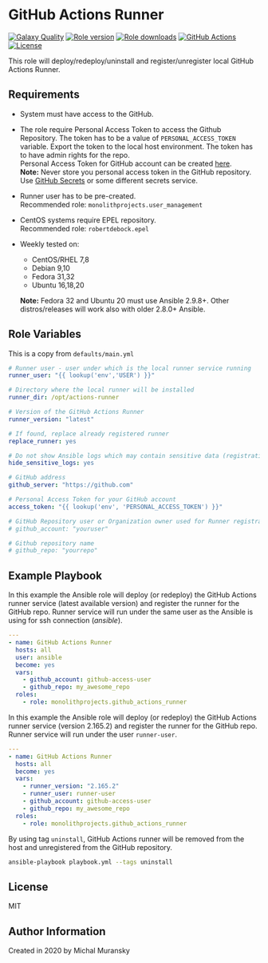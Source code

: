 # GitHub Actions Runner

[![Galaxy Quality](https://img.shields.io/ansible/quality/47375?style=flat&logo=ansible)](https://galaxy.ansible.com/monolithprojects/github_actions_runner)
[![Role version](https://img.shields.io/github/v/release/MonolithProjects/ansible-github_actions_runner)](https://galaxy.ansible.com/monolithprojects/github_actions_runner)
[![Role downloads](https://img.shields.io/ansible/role/d/47375)](https://galaxy.ansible.com/monolithprojects/github_actions_runner)
[![GitHub Actions](https://github.com/MonolithProjects/ansible-github_actions_runner/workflows/molecule%20test/badge.svg?branch=master)](https://github.com/MonolithProjects/ansible-github_actions_runner/actions)
[![License](https://img.shields.io/github/license/MonolithProjects/ansible-github_actions_runner)](https://github.com/MonolithProjects/ansible-github_actions_runner/blob/master/LICENSE)

This role will deploy/redeploy/uninstall and register/unregister local GitHub Actions Runner.

## Requirements

* System must have access to the GitHub.

* The role require Personal Access Token to access the Github Repository. The token has to be a value of `PERSONAL_ACCESS_TOKEN` variable.
Export the token to the local host environment. The token has to have admin rights for the repo.  
Personal Access Token for GitHub account can be created [here](https://github.com/settings/tokens).  
**Note:** Never store you personal access token in the GitHub repository. Use [GitHub Secrets](https://help.github.com/en/actions/configuring-and-managing-workflows/creating-and-storing-encrypted-secrets) or some different secrets service.

* Runner user has to be pre-created.  
  Recommended role: `monolithprojects.user_management`

* CentOS systems require EPEL repository.  
  Recommended role: `robertdebock.epel`

* Weekly tested on:
  * CentOS/RHEL 7,8
  * Debian 9,10
  * Fedora 31,32
  * Ubuntu 16,18,20

  **Note:** Fedora 32 and Ubuntu 20 must use Ansible 2.9.8+. Other distros/releases will work also with older 2.8.0+ Ansible.

## Role Variables

This is a copy from `defaults/main.yml`

```yaml
# Runner user - user under which is the local runner service running
runner_user: "{{ lookup('env','USER') }}"

# Directory where the local runner will be installed
runner_dir: /opt/actions-runner

# Version of the GitHub Actions Runner
runner_version: "latest"

# If found, replace already registered runner
replace_runner: yes

# Do not show Ansible logs which may contain sensitive data (registration token)
hide_sensitive_logs: yes

# GitHub address
github_server: "https://github.com"

# Personal Access Token for your GitHub account
access_token: "{{ lookup('env', 'PERSONAL_ACCESS_TOKEN') }}"

# GitHub Repository user or Organization owner used for Runner registration
# github_account: "youruser"

# Github repository name
# github_repo: "yourrepo"
```

## Example Playbook

In this example the Ansible role will deploy (or redeploy) the GitHub Actions runner service (latest available version) and register the runner for the GitHub repo.
Runner service will run under the same user as the Ansible is using for ssh connection (*ansible*).

```yaml
---
- name: GitHub Actions Runner
  hosts: all
  user: ansible
  become: yes
  vars:
    - github_account: github-access-user
    - github_repo: my_awesome_repo
  roles:
    - role: monolithprojects.github_actions_runner
```

In this example the Ansible role will deploy (or redeploy) the GitHub Actions runner service (version 2.165.2) and register the runner for the GitHub repo. Runner service will run under the user `runner-user`.

```yaml
---
- name: GitHub Actions Runner
  hosts: all
  become: yes
  vars:
    - runner_version: "2.165.2"
    - runner_user: runner-user
    - github_account: github-access-user
    - github_repo: my_awesome_repo
  roles:
    - role: monolithprojects.github_actions_runner
```

By using tag `uninstall`, GitHub Actions runner will be removed from the host and unregistered from the GitHub repository.

```bash
ansible-playbook playbook.yml --tags uninstall
```

## License

MIT

## Author Information

Created in 2020 by Michal Muransky

